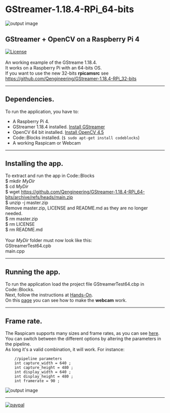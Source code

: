 # GStreamer-1.18.4-RPi_64-bits
![output image]( https://qengineering.eu/images/GStreamer_32_30FPS.webp )<br/>
## GStreamer + OpenCV on a Raspberry Pi 4
[![License](https://img.shields.io/badge/License-BSD%203--Clause-blue.svg)](https://opensource.org/licenses/BSD-3-Clause)<br/><br/>
An working example of the GStreame 1.18.4.<br/>
It works on a Raspberry Pi with an 64-bits OS.<br/>
If you want to use the new 32-bits **rpicamsrc** see https://github.com/Qengineering/GStreamer-1.18.4-RPi_32-bits <br/>

------------

## Dependencies.<br/>
To run the application, you have to:
- A Raspberry Pi 4. 
- GStreamer 1.18.4 installed. [Install GStreamer](https://qengineering.eu/install-gstreamer-1.18-on-raspberry-pi-4.html) <br/>
- OpenCV 64 bit installed. [Install OpenCV 4.5](https://qengineering.eu/install-opencv-4.5-on-raspberry-64-os.html) <br/>
- Code::Blocks installed. (```$ sudo apt-get install codeblocks```)
- A working Raspicam or Webcam

------------

## Installing the app.
To extract and run the app in Code::Blocks <br/>
$ mkdir *MyDir* <br/>
$ cd *MyDir* <br/>
$ wget https://github.com/Qengineering/GStreamer-1.18.4-RPi_64-bits/archive/refs/heads/main.zip <br/>
$ unzip -j master.zip <br/>
Remove master.zip, LICENSE and README.md as they are no longer needed. <br/> 
$ rm master.zip <br/>
$ rm LICENSE <br/>
$ rm README.md <br/> <br/>
Your *MyDir* folder must now look like this: <br/> 
GStreamerTest64.cpb <br/>
main.cpp <br/>

------------

## Running the app.
To run the application load the project file GStreamerTest64.cbp in Code::Blocks.<br/> 
Next, follow the instructions at [Hands-On](https://qengineering.eu/deep-learning-examples-on-raspberry-32-64-os.html#HandsOn).<br/>
On this [page](https://qengineering.eu/install-gstreamer-1.18-on-raspberry-pi-4.html) you can see how to make the **webcam** work.

------------

## Frame rate.
The Raspicam supports many sizes and frame rates, as you can see [here](https://www.raspberrypi.org/documentation/raspbian/applications/camera.md).<br/>
You can switch between the different options by altering the parameters in the pipeline.<br/>
As long it's a valid combination, it will work. For instance:<br/>
```
    //pipeline parameters
    int capture_width = 640 ;
    int capture_height = 480 ;
    int display_width = 640 ;
    int display_height = 480 ;
    int framerate = 90 ;
```

![output image]( https://qengineering.eu/images/GStreamer_32_90FPS.webp )<br/>

------------

[![paypal](https://qengineering.eu/images/TipJarSmall4.png)](https://www.paypal.com/cgi-bin/webscr?cmd=_s-xclick&hosted_button_id=CPZTM5BB3FCYL) 

